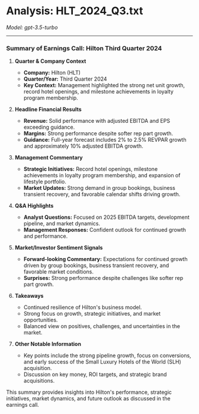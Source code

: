 # Analysis: HLT_2024_Q3.txt

*Model: gpt-3.5-turbo*

---

### Summary of Earnings Call: Hilton Third Quarter 2024

1. **Quarter & Company Context**
   - **Company:** Hilton (HLT)
   - **Quarter/Year:** Third Quarter 2024
   - **Key Context:** Management highlighted the strong net unit growth, record hotel openings, and milestone achievements in loyalty program membership.

2. **Headline Financial Results**
   - **Revenue:** Solid performance with adjusted EBITDA and EPS exceeding guidance.
   - **Margins:** Strong performance despite softer rep part growth.
   - **Guidance:** Full-year forecast includes 2% to 2.5% REVPAR growth and approximately 10% adjusted EBITDA growth.

3. **Management Commentary**
   - **Strategic Initiatives:** Record hotel openings, milestone achievements in loyalty program membership, and expansion of lifestyle portfolio.
   - **Market Updates:** Strong demand in group bookings, business transient recovery, and favorable calendar shifts driving growth.

4. **Q&A Highlights**
   - **Analyst Questions:** Focused on 2025 EBITDA targets, development pipeline, and market dynamics.
   - **Management Responses:** Confident outlook for continued growth and performance.

5. **Market/Investor Sentiment Signals**
   - **Forward-looking Commentary:** Expectations for continued growth driven by group bookings, business transient recovery, and favorable market conditions.
   - **Surprises:** Strong performance despite challenges like softer rep part growth.

6. **Takeaways**
   - Continued resilience of Hilton's business model.
   - Strong focus on growth, strategic initiatives, and market opportunities.
   - Balanced view on positives, challenges, and uncertainties in the market.

7. **Other Notable Information**
   - Key points include the strong pipeline growth, focus on conversions, and early success of the Small Luxury Hotels of the World (SLH) acquisition.
   - Discussion on key money, ROI targets, and strategic brand acquisitions.

This summary provides insights into Hilton's performance, strategic initiatives, market dynamics, and future outlook as discussed in the earnings call.